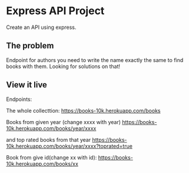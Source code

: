 # Express API Project

Create an API using express.

## The problem

Endpoint for authors you need to write the name exactly the same to find books with them. Looking for solutions on that!

## View it live

Endpoints: 

The whole collecttion:
https://books-10k.herokuapp.com/books

Books from given year (change xxxx with year)
https://books-10k.herokuapp.com/books/year/xxxx

and top rated books from that year
https://books-10k.herokuapp.com/books/year/xxxx?toprated=true

Book from give id(change xx with id):
https://books-10k.herokuapp.com/books/xx
